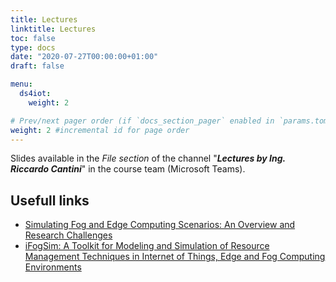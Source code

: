 ```yaml
---
title: Lectures
linktitle: Lectures
toc: false
type: docs
date: "2020-07-27T00:00:00+01:00"
draft: false

menu:
  ds4iot:
    weight: 2

# Prev/next pager order (if `docs_section_pager` enabled in `params.toml`)
weight: 2 #incremental id for page order
---
```


Slides available in the *File section* of the channel "***Lectures by Ing. Riccardo Cantini***" in the course team (Microsoft Teams).


## Usefull links

- [Simulating Fog and Edge Computing Scenarios: An Overview and Research Challenges](https://www.researchgate.net/publication/331359471_Simulating_Fog_and_Edge_Computing_Scenarios_An_Overview_and_Research_Challenges)
- [iFogSim: A Toolkit for Modeling and Simulation of Resource Management Techniques in Internet of Things, Edge and Fog Computing Environments](https://arxiv.org/abs/1606.02007)
